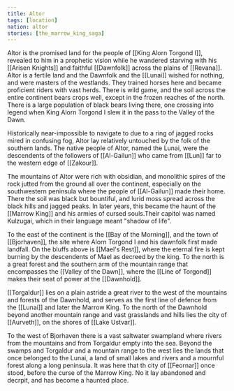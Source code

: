 ```yaml
---
title: Altor
tags: [location]
nation: altor
stories: [the_marrow_king_saga]
---
```


Altor is the promised land for the people of [[King Alorn Torgond I]], revealed to him in a prophetic vision while he wandered starving with his [[Arisen Knights]] and faithful [[Dawnfolk]] across the plains of [[Revana]]. Altor is a fertile land and the Dawnfolk and the [[Lunai]] wished for nothing, and were masters of the westlands. They trained horses here and became proficient riders with vast herds. There is wild game, and the soil across the entire continent bears crops well, except in the frozen reaches of the north. There is a large population of black bears living there, one crossing into legend when King Alorn Torgond I slew it in the pass to the Valley of the Dawn.

Historically near-impossible to navigate to due to a ring of jagged rocks mired in confusing fog, Altor lay relatively untouched by the folk of the southern lands. The native people of Altor, named the Lunai, were the descendents of the followers of [[Al-Gailun]] who came from [[Lun]] far to the western edge of [[Zakour]].

The mountains of Altor were rich with obsidian, and monolithic spires of the rock jutted from the ground all over the continent, especially on the southwestern peninsula where the people of [[Al-Gailun]] made their home. There the soil was black but bountiful, and lurid moss spread across the black hills and jagged peaks. In later years, this became the haunt of the [[Marrow King]] and his armies of cursed souls.Their capitol was named Kulzugai, which in their language meant "shadow of life".

To the east of the continent is the [[Bay of the Morning]], and the town of [[Bjorhaven]], the site where Alorn Torgond I and his dawnfolk first made landfall. On the bluffs above is [[Mael's Rest]], where the eternal fire is kept burning by the descendents of Mael as decreed by the king. To the north is a great forest and the southern arm of the mountain range that encompasses the [[Valley of the Dawn]], where the [[Line of Torgond]] makes their seat of power at the [[Dawnhold]].

[[Torgaldur]] lies on a plain astride a great river to the west of the mountains and forests of the Dawnhold, and serves as the first line of defence from the [[Lunai]] and later the Marrow King. To the north of the Dawnhold beyond another mountain range and vast grasslands and hills lies the city of [[Aurveth]], on the shores of [[Lake Ustvar]].

To the west of Bjorhaven there is a vast saltwater swampland where rivers from the mountains and from Torgaldur empty into the sea. Beyond the swamps and Torgaldur and a mountain range to the west lies the lands that once belonged to the Lunai, a land of small lakes and rivers and a mournful forest along a long peninsula. It was here that th city of [[Feornar]] once stood, before the curse of the Marrow King. No it lay abandoned and decrpit, and has become a haunted place.